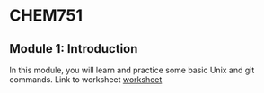 # CHEM751
## Module 1: Introduction

In this module, you will learn and practice some basic Unix and git commands. 
Link to worksheet [worksheet](https://docs.google.com/document/d/1eePr5FOLQFtaW6tqwnTnu-xeOD940L-gJ53Fsinv-bg/edit?usp=sharing)
